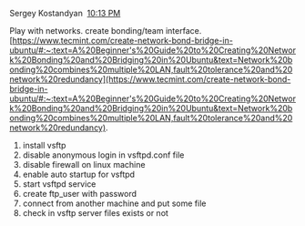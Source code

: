   
Sergey Kostandyan  [10:13 PM](https://introtodevopsjune2023.slack.com/archives/C05ANUMLLV8/p1694628817190339)  

Play with networks. create bonding/team interface.  
[https://www.tecmint.com/create-network-bond-bridge-in-ubuntu/#:~:text=A%20Beginner's%20Guide%20to%20Creating%20Network%20Bonding%20and%20Bridging%20in%20Ubuntu&text=Network%20bonding%20combines%20multiple%20LAN,fault%20tolerance%20and%20network%20redundancy](https://www.tecmint.com/create-network-bond-bridge-in-ubuntu/#:~:text=A%20Beginner's%20Guide%20to%20Creating%20Network%20Bonding%20and%20Bridging%20in%20Ubuntu&text=Network%20bonding%20combines%20multiple%20LAN,fault%20tolerance%20and%20network%20redundancy).

1. install vsftp
2. disable anonymous login in vsftpd.conf file
3. disable firewall on linux machine
4. enable auto startup for vsftpd
5. start vsftpd service
6. create ftp_user with password
7. connect from another machine and put some file
8. check in vsftp server files exists or not